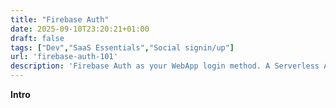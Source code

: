 ```yaml
---
title: "Firebase Auth"
date: 2025-09-10T23:20:21+01:00
draft: false
tags: ["Dev","SaaS Essentials","Social signin/up"]
url: 'firebase-auth-101'
description: 'Firebase Auth as your WebApp login method. A Serverless Authenticator'
---
```



**Intro**

